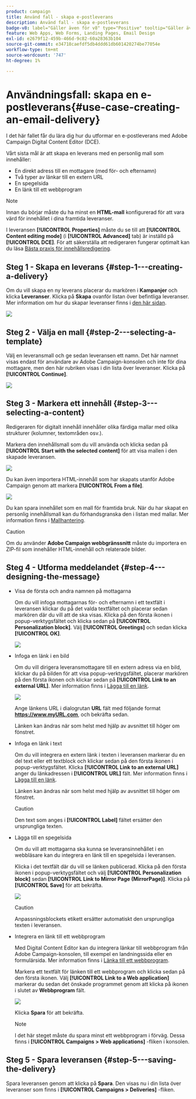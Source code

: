```yaml
---
product: campaign
title: Använd fall - skapa e-postleverans
description: Använd fall - skapa e-postleverans
badge-v8: label="Gäller även för v8" type="Positive" tooltip="Gäller även Campaign v8"
feature: Web Apps, Web Forms, Landing Pages, Email Design
exl-id: e2679f12-459b-466d-9c82-60a28363b104
source-git-commit: e34718caefdf5db4ddd61db601420274be77054e
workflow-type: tm+mt
source-wordcount: '747'
ht-degree: 1%

---
```


# Användningsfall: skapa en e-postleverans{#use-case-creating-an-email-delivery}



I det här fallet får du lära dig hur du utformar en e-postleverans med Adobe Campaign Digital Content Editor (DCE).

Vårt sista mål är att skapa en leverans med en personlig mall som innehåller:

* En direkt adress till en mottagare (med för- och efternamn)
* Två typer av länkar till en extern URL
* En spegelsida
* En länk till ett webbprogram

>[!NOTE]
>
>Innan du börjar måste du ha minst en **HTML-mall** konfigurerad för att vara värd för innehållet i dina framtida leveranser.
>
>I leveransen **[!UICONTROL Properties]** måste du se till att **[!UICONTROL Content editing mode]** (i **[!UICONTROL Advanced]** tab) är inställd på **[!UICONTROL DCE]**. För att säkerställa att redigeraren fungerar optimalt kan du läsa [Bästa praxis för innehållsredigering](content-editing-best-practices.md).

## Steg 1 - Skapa en leverans {#step-1---creating-a-delivery}

Om du vill skapa en ny leverans placerar du markören i **Kampanjer** och klicka **Leveranser**. Klicka på **Skapa** ovanför listan över befintliga leveranser. Mer information om hur du skapar leveranser finns i [den här sidan](../../delivery/using/about-email-channel.md).

![](assets/delivery_step_1.png)

## Steg 2 - Välja en mall {#step-2---selecting-a-template}

Välj en leveransmall och ge sedan leveransen ett namn. Det här namnet visas endast för användare av Adobe Campaign-konsolen och inte för dina mottagare, men den här rubriken visas i din lista över leveranser. Klicka på **[!UICONTROL Continue]**.

![](assets/dce_delivery_model.png)

## Steg 3 - Markera ett innehåll {#step-3---selecting-a-content}

Redigeraren för digitalt innehåll innehåller olika färdiga mallar med olika strukturer (kolumner, textområden osv.).

Markera den innehållsmall som du vill använda och klicka sedan på **[!UICONTROL Start with the selected content]** för att visa mallen i den skapade leveransen.

![](assets/dce_select_model.png)

Du kan även importera HTML-innehåll som har skapats utanför Adobe Campaign genom att markera **[!UICONTROL From a file]**.

![](assets/dce_select_from_file_template.png)

Du kan spara innehållet som en mall för framtida bruk. När du har skapat en personlig innehållsmall kan du förhandsgranska den i listan med mallar. Mer information finns i [Mallhantering](template-management.md).

>[!CAUTION]
>
>Om du använder **Adobe Campaign webbgränssnitt** måste du importera en ZIP-fil som innehåller HTML-innehåll och relaterade bilder.

## Steg 4 - Utforma meddelandet {#step-4---designing-the-message}

* Visa de första och andra namnen på mottagarna

  Om du vill infoga mottagarnas för- och efternamn i ett textfält i leveransen klickar du på det valda textfältet och placerar sedan markören där du vill att de ska visas. Klicka på den första ikonen i popup-verktygsfältet och klicka sedan på **[!UICONTROL Personalization block]**. Välj **[!UICONTROL Greetings]** och sedan klicka **[!UICONTROL OK]**.

  ![](assets/dce_personalizationblock_greetings.png)

* Infoga en länk i en bild

  Om du vill dirigera leveransmottagare till en extern adress via en bild, klickar du på bilden för att visa popup-verktygsfältet, placerar markören på den första ikonen och klickar sedan på **[!UICONTROL Link to an external URL]**. Mer information finns i [Lägga till en länk](editing-content.md#adding-a-link).

  ![](assets/dce_externalpage.png)

  Ange länkens URL i dialogrutan **URL** fält med följande format **https://www.myURL.com**, och bekräfta sedan.

  Länken kan ändras när som helst med hjälp av avsnittet till höger om fönstret.

* Infoga en länk i text

  Om du vill integrera en extern länk i texten i leveransen markerar du en del text eller ett textblock och klickar sedan på den första ikonen i popup-verktygsfältet. Klicka **[!UICONTROL Link to an external URL]** anger du länkadressen i **[!UICONTROL URL]** fält. Mer information finns i [Lägga till en länk](editing-content.md#adding-a-link).

  Länken kan ändras när som helst med hjälp av avsnittet till höger om fönstret.

  >[!CAUTION]
  >
  >Den text som anges i **[!UICONTROL Label]** fältet ersätter den ursprungliga texten.

* Lägga till en spegelsida

  Om du vill att mottagarna ska kunna se leveransinnehållet i en webbläsare kan du integrera en länk till en spegelsida i leveransen.

  Klicka i det textfält där du vill se länken publicerad. Klicka på den första ikonen i popup-verktygsfältet och välj **[!UICONTROL Personalization block]** sedan **[!UICONTROL Link to Mirror Page (MirrorPage)]**. Klicka på **[!UICONTROL Save]** för att bekräfta.

  ![](assets/dce_mirrorpage.png)

  >[!CAUTION]
  >
  >Anpassningsblockets etikett ersätter automatiskt den ursprungliga texten i leveransen.

* Integrera en länk till ett webbprogram

  Med Digital Content Editor kan du integrera länkar till webbprogram från Adobe Campaign-konsolen, till exempel en landningssida eller en formulärsida. Mer information finns i [Länka till ett webbprogram](editing-content.md#link-to-a-web-application).

  Markera ett textfält för länken till ett webbprogram och klicka sedan på den första ikonen. Välj **[!UICONTROL Link to a Web application]** markerar du sedan det önskade programmet genom att klicka på ikonen i slutet av **Webbprogram** fält.

  ![](assets/dce_webapp.png)

  Klicka **Spara** för att bekräfta.

  >[!NOTE]
  >
  >I det här steget måste du spara minst ett webbprogram i förväg. Dessa finns i **[!UICONTROL Campaigns > Web applications]** -fliken i konsolen.

## Steg 5 - Spara leveransen {#step-5---saving-the-delivery}

Spara leveransen genom att klicka på **Spara**. Den visas nu i din lista över leveranser som finns i **[!UICONTROL Campaigns > Deliveries]** -fliken.

